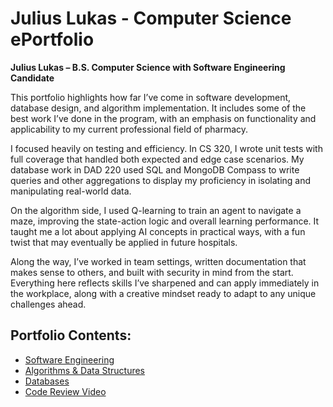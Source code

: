 # Julius Lukas - Computer Science ePortfolio

**Julius Lukas – B.S. Computer Science with Software Engineering Candidate**

This portfolio highlights how far I’ve come in software development, database design, and algorithm implementation. It includes some of the best work I’ve done in the program, with an emphasis on functionality and applicability to my current professional field of pharmacy.

I focused heavily on testing and efficiency. In CS 320, I wrote unit tests with full coverage that handled both expected and edge case scenarios. My database work in DAD 220 used SQL and MongoDB Compass to write queries and other aggregations to display my proficiency in isolating and manipulating real-world data.

On the algorithm side, I used Q-learning to train an agent to navigate a maze, improving the state-action logic and overall learning performance. It taught me a lot about applying AI concepts in practical ways, with a fun twist that may eventually be applied in future hospitals.

Along the way, I’ve worked in team settings, written documentation that makes sense to others, and built with security in mind from the start. Everything here reflects skills I’ve sharpened and can apply immediately in the workplace, along with a creative mindset ready to adapt to any unique challenges ahead.


## Portfolio Contents:

- [Software Engineering](software-engineering/narrative.md)
- [Algorithms & Data Structures](algorithms-data-structures/narrative.md)
- [Databases](databases/narrative.md)
- [Code Review Video](code-review/narrative.md)

